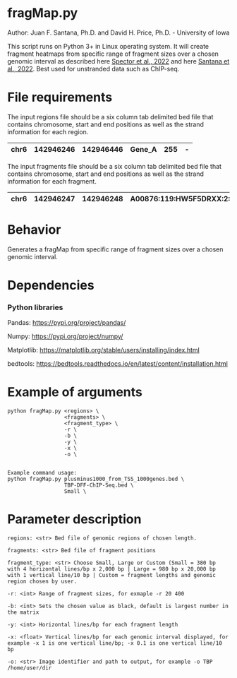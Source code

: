 # fragMap.py #
Author: Juan F. Santana, Ph.D. and David H. Price, Ph.D. - University of Iowa

This script runs on Python 3+ in Linux operating system. It will create fragment heatmaps from specific range of fragment sizes over a chosen genomic interval as described here [Spector et al., 2022](https://www.nature.com/articles/s41467-022-29739-x) and here [Santana et al., 2022](https://academic.oup.com/nar/advance-article/doi/10.1093/nar/gkac678/6659871?guestAccessKey=88024805-7d8e-4421-a032-dbef1c737757). Best used for unstranded data such as ChIP-seq.

# File requirements #
The input regions file should be a six column tab delimited bed file that contains chromosome, start and end positions as well as the strand information for each region.  
 
| chr6 | 142946246 | 142946446 | Gene_A | 255 | - |
|:----:|:---------:|:---------:|:------:|:---:|:-:|

The input fragments file should be a six column tab delimited bed file that contains chromosome, start and end positions as well as the strand information for each fragment.

| chr6 | 142946247 | 142946248 | A00876:119:HW5F5DRXX:2:2207:29170:1157 | 255 | - |
|:----:|:---------:|:---------:|:--------------------------------------:|:---:|:-:|


# Behavior #
Generates a fragMap from specific range of fragment sizes over a chosen genomic interval. 

# Dependencies #
### Python libraries ###
Pandas: https://pypi.org/project/pandas/

Numpy: https://pypi.org/project/numpy/

Matplotlib: https://matplotlib.org/stable/users/installing/index.html

bedtools: https://bedtools.readthedocs.io/en/latest/content/installation.html

# Example of arguments #
```
python fragMap.py <regions> \
                  <fragments> \
                  <fragment_type> \
                  -r \
                  -b \
                  -y \
                  -x \
                  -o \


Example command usage: 
python fragMap.py plusminus1000_from_TSS_1000genes.bed \
                  TBP-DFF-ChIP-Seq.bed \
                  Small \

```
# Parameter description #
```
regions: <str> Bed file of genomic regions of chosen length.

fragments: <str> Bed file of fragment positions

fragment_type: <str> Choose Small, Large or Custom (Small = 380 bp with 4 horizontal lines/bp x 2,000 bp | Large = 980 bp x 20,000 bp with 1 vertical line/10 bp | Custom = fragment lengths and genomic region chosen by user.

-r: <int> Range of fragment sizes, for exmaple -r 20 400

-b: <int> Sets the chosen value as black, default is largest number in the matrix

-y: <int> Horizontal lines/bp for each fragment length

-x: <float> Vertical lines/bp for each genomic interval displayed, for example -x 1 is one vertical line/bp; -x 0.1 is one vertical line/10 bp

-o: <str> Image identifier and path to output, for example -o TBP /home/user/dir

```
